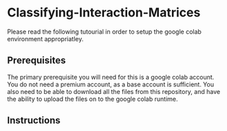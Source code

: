 # Classifying-Interaction-Matrices
Please read the following tutourial in order to setup the google colab environment appropriatley.
## Prerequisites
The primary prerequisite you will need for this is a google colab account. You do not need a premium account, as a base account is sufficient.
You also need to be able to download all the files from this repository, and have the ability to upload the files on to the google colab runtime.
## Instructions
